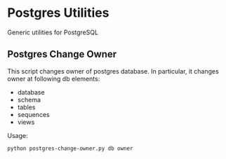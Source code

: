 Postgres Utilities
==================

Generic utilities for PostgreSQL

Postgres Change Owner
---------------------

This script changes owner of postgres database. In particular, it changes owner at following db elements:

* database
* schema
* tables
* sequences
* views

Usage: 
```
python postgres-change-owner.py db owner
```


